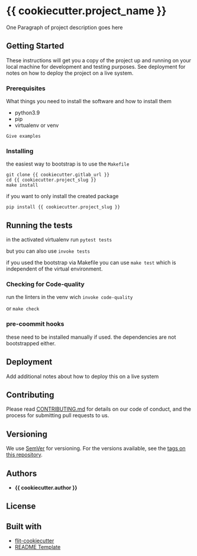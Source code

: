 # {{ cookiecutter.project_name }}

One Paragraph of project description goes here

## Getting Started

These instructions will get you a copy of the project up and running on your local machine for development and testing purposes. See deployment for notes on how to deploy the project on a live system.

### Prerequisites

What things you need to install the software and how to install them
- python3.9
- pip
- virtualenv or venv

```
Give examples
```

### Installing

the easiest way to bootstrap is to use the `Makefile`

```
git clone {{ cookiecutter.gitlab_url }}
cd {{ cookiecutter.project_slug }}
make install
```

if you want to only install the created package

```
pip install {{ cookiecutter.project_slug }}
```


## Running the tests

in the activated virtualenv run `pytest tests`

but you can also use `invoke tests`

if you used the bootstrap via Makefile you can use `make test` which is independent of the
virtual environment.


### Checking for Code-quality

run the linters in the venv wich `invoke code-quality`


or `make check`

### pre-coommit hooks

these need to be installed manually if used. 
the dependencies are not bootstrapped either.

## Deployment

Add additional notes about how to deploy this on a live system


## Contributing

Please read [CONTRIBUTING.md]() for details on our code of conduct, and the process for submitting pull requests to us.

## Versioning

We use [SemVer](http://semver.org/) for versioning. For the versions available, see the [tags on this repository](https://github.com/your/project/tags). 

## Authors

* **{{ cookiecutter.author }}** 


## License


## Built with

- [flit-cookiecutter]()
- [README Template](https://gist.github.com/PurpleBooth/109311bb0361f32d87a2)
